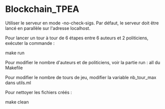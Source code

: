 # Blockchain_TPEA

Utiliser le serveur en mode -no-check-sigs. Par défaut, le serveur doit être lancé en parallèle sur l'adresse localhost.

Pour lancer un tour à tour de 6 étapes entre 6 auteurs et 2 politiciens, exécuter la commande :

make run

Pour modifier le nombre d'auteurs et de politiciens, voir la partie run : all du Makefile

Pour modifier le nombre de tours de jeu, modifier la variable nb\_tour\_max dans utils.ml

Pour nettoyer les fichiers créés : 

make clean
